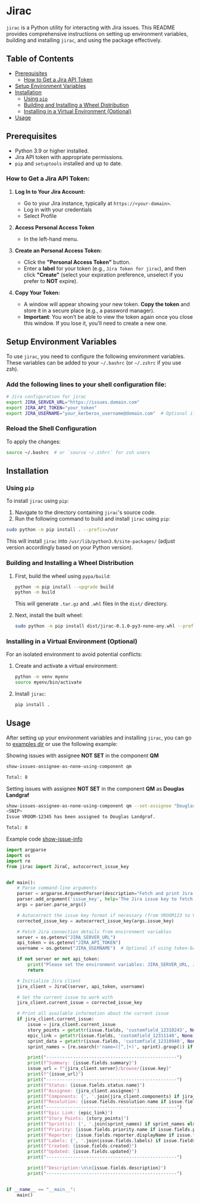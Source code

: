 # Jirac

`jirac` is a Python utility for interacting with Jira issues. This README provides comprehensive instructions on setting up environment variables, building and installing `jirac`, and using the package effectively.

## Table of Contents
- [Prerequisites](#prerequisites)
  - [How to Get a Jira API Token](how-to-get-a-jira-api-token)
- [Setup Environment Variables](#setup-environment-variables)
- [Installation](#installation)
  - [Using `pip`](#using-pip)
  - [Building and Installing a Wheel Distribution](#building-and-installing-a-wheel-distribution)
  - [Installing in a Virtual Environment (Optional)](#installing-in-a-virtual-environment-optional)
- [Usage](#usage)

## Prerequisites

- Python 3.9 or higher installed.
- Jira API token with appropriate permissions.
- `pip` and `setuptools` installed and up to date.

### How to Get a Jira API Token:

1. **Log In to Your Jira Account:**
   - Go to your Jira instance, typically at `https://<your-domain>`.
   - Log in with your credentials
   - Select Profile

2. **Access Personal Access Token**
   - In the left-hand menu.

3. **Create an Personal Access Token:**
   - Click the **"Personal Access Token"** button.
   - Enter a **label** for your token (e.g., `Jira Token for jirac`), and then click **"Create"** (select your expiration preference, unselect if you prefer to **NOT** expire).

4. **Copy Your Token:**
   - A window will appear showing your new token. **Copy the token** and store it in a secure place (e.g., a password manager).
   - **Important**: You won’t be able to view the token again once you close this window. If you lose it, you’ll need to create a new one.

## Setup Environment Variables

To use `jirac`, you need to configure the following environment variables. These variables can be added to your `~/.bashrc` (or `~/.zshrc` if you use zsh).

### Add the following lines to your shell configuration file:

```bash
# Jira configuration for jirac
export JIRA_SERVER_URL="https://issues.domain.com"
export JIRA_API_TOKEN="your_token"
export JIRA_USERNAME="your_kerberos_username@domain.com"  # Optional if using token-based authentication
```

### Reload the Shell Configuration

To apply the changes:

```bash
source ~/.bashrc  # or `source ~/.zshrc` for zsh users
```

## Installation

### Using `pip`

To install `jirac` using `pip`:

1. Navigate to the directory containing `jirac`'s source code.
2. Run the following command to build and install `jirac` using `pip`:

```bash
sudo python -m pip install . --prefix=/usr
```

This will install `jirac` into `/usr/lib/python3.9/site-packages/` (adjust version accordingly based on your Python version).

### Building and Installing a Wheel Distribution

1. First, build the wheel using `pypa/build`:

   ```bash
   python -m pip install --upgrade build
   python -m build
   ```

   This will generate `.tar.gz` and `.whl` files in the `dist/` directory.

2. Next, install the built wheel:

   ```bash
   sudo python -m pip install dist/jirac-0.1.0-py3-none-any.whl --prefix=/usr
   ```

### Installing in a Virtual Environment (Optional)

For an isolated environment to avoid potential conflicts:

1. Create and activate a virtual environment:

   ```bash
   python -m venv myenv
   source myenv/bin/activate
   ```

2. Install `jirac`:

   ```bash
   pip install .
   ```

## Usage

After setting up your environment variables and installing `jirac`, you can go to [examples dir](./examples) or use the following example:

Showing issues with assignee **NOT SET** in the component **QM**
```bash
show-issues-assignee-as-none-using-component qm

Total: 8
```

Setting issues with assignee **NOT SET** in the component **QM** as **Douglas Landgraf**
```bash
show-issues-assignee-as-none-using-component qm --set-assignee "Douglas Landgraf"
<SNIP>
Issue VROOM-12345 has been assigned to Douglas Landgraf.

Total: 8
```

Example code [show-issue-info](./examples/show-issue-info)
```python
import argparse
import os
import re
from jirac import JiraC, autocorrect_issue_key


def main():
    # Parse command-line arguments
    parser = argparse.ArgumentParser(description="Fetch and print Jira issue details.")  # noqa: E501
    parser.add_argument('issue_key', help='The Jira issue key to fetch (e.g., VROOM-12345)')  # noqa: E501
    args = parser.parse_args()

    # Autocorrect the issue key format if necessary (from VROOM123 to VROOM-123)  # noqa: E501
    corrected_issue_key = autocorrect_issue_key(args.issue_key)

    # Fetch Jira connection details from environment variables
    server = os.getenv("JIRA_SERVER_URL")
    api_token = os.getenv("JIRA_API_TOKEN")
    username = os.getenv("JIRA_USERNAME")  # Optional if using token-based auth

    if not server or not api_token:
        print("Please set the environment variables: JIRA_SERVER_URL, JIRA_API_TOKEN")  # noqa: E501
        return

    # Initialize Jira client
    jira_client = JiraC(server, api_token, username)

    # Set the current issue to work with
    jira_client.current_issue = corrected_issue_key

    # Print all available information about the current issue
    if jira_client.current_issue:
        issue = jira_client.current_issue
        story_points = getattr(issue.fields, 'customfield_12310243', None)
        epic_link = getattr(issue.fields, 'customfield_12311140', None)
        sprint_data = getattr(issue.fields, 'customfield_12310940', None) or []
        sprint_names = [re.search(r'name=([^,]+)', sprint).group(1) if isinstance(sprint, str) and re.search(r'name=([^,]+)', sprint) else 'Unnamed Sprint' for sprint in sprint_data] if isinstance(sprint_data, list) else ['No sprint data available']  # noqa: E501

        print("-------------------------------------------------")
        print(f"Summary: {issue.fields.summary}")
        issue_url = f"{jira_client.server}/browse/{issue.key}"
        print(f"{issue_url}")
        print("-------------------------------------------------")
        print(f"Status: {issue.fields.status.name}")
        print(f"Assignee: {jira_client.assignee}")
        print(f"Components: {', '.join(jira_client.components) if jira_client.components else 'None'}")  # noqa: E501
        print(f"Resolution: {issue.fields.resolution.name if issue.fields.resolution else 'Unresolved'}")  # noqa: E501
        print("-------------------------------------------------")
        print(f"Epic Link: {epic_link}")
        print(f"Story Points: {story_points}")
        print(f"Sprint(s): {', '.join(sprint_names) if sprint_names else 'No sprints found'}")  # noqa: E501
        print(f"Priority: {issue.fields.priority.name if issue.fields.priority else 'None'}")  # noqa: E501
        print(f"Reporter: {issue.fields.reporter.displayName if issue.fields.reporter else 'None'}")  # noqa: E501
        print(f"Labels: {', '.join(issue.fields.labels) if issue.fields.labels else 'None'}")  # noqa: E501
        print(f"Created: {issue.fields.created}")
        print(f"Updated: {issue.fields.updated}")
        print("-------------------------------------------------")

        print(f"Description:\n\n{issue.fields.description}")
        print("-------------------------------------------------")


if __name__ == "__main__":
    main()
```
